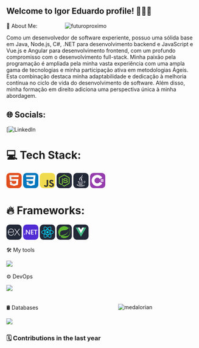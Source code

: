 <h2>Welcome to  Igor Eduardo profile! 👨🏽‍💻 </h2>
<img src="https://media.giphy.com/media/EJOdcxm52IWNq/giphy.gif"  width="350" align="right" alt="futuroproximo"  

# 💫 About Me:
Como um desenvolvedor de software experiente, possuo uma sólida base em Java, Node.js, C#, .NET para desenvolvimento backend 
e JavaScript e Vue.js e Angular para desenvolvimento frontend, com um profundo compromisso com o desenvolvimento full-stack.
Minha paixão pela programação é ampliada pela minha vasta experiência com uma ampla gama de tecnologias e minha participação ativa em metodologias Ágeis.
Esta combinação destaca minha adaptabilidade e dedicação à melhoria contínua no ciclo de vida do desenvolvimento de software.
Além disso, minha formação em direito adiciona uma perspectiva única à minha abordagem.

## 🌐 Socials:
[![LinkedIn](https://www.linkedin.com/in/igor-eduardo-824971205/) 

# 💻 Tech Stack:
  <img width="40" display="block" height="40" src="https://github.com/tandpfun/skill-icons/blob/main/icons/HTML.svg">  <img width="40" height="40" src="https://github.com/tandpfun/skill-icons/blob/main/icons/CSS.svg">  <img width="40" height="40" src="https://github.com/tandpfun/skill-icons/blob/main/icons/JavaScript.svg">  <img width="40" height="40" src="https://github.com/tandpfun/skill-icons/blob/main/icons/NodeJS-Dark.svg">  <img width="40" height="40" src="https://github.com/tandpfun/skill-icons/blob/main/icons/Java-Dark.svg">  <img width="40" height="40" src="https://github.com/tandpfun/skill-icons/blob/main/icons/CS.svg">  
  
# 🔥 Frameworks:
 <img width="40" display="block" height="40" src="https://github.com/tandpfun/skill-icons/blob/main/icons/ExpressJS-Dark.svg">  <img width="40" height="40" src="https://github.com/tandpfun/skill-icons/blob/main/icons/DotNet.svg">  <img width="40" height="40" src="https://github.com/tandpfun/skill-icons/blob/main/icons/React-Dark.svg"> <img width="40" height="40" src="https://github.com/tandpfun/skill-icons/blob/main/icons/Spring-Dark.svg">  <img width="40" height="40" src="https://github.com/tandpfun/skill-icons/blob/main/icons/VueJS-Dark.svg">  

🛠 My tools
    
<p>
  <a>
    <img src="https://skillicons.dev/icons?i=vscode,idea,git,bash,powershell" />
  </a>
</p>

⚙  DevOps

<p>
  <a>
    <img src="https://skillicons.dev/icons?i=docker,heroku" />
  </a>
</p>
 
</br>
<img src="https://i.pinimg.com/originals/bc/ef/9e/bcef9e69e0c689ee189d76842d476bc9.gif" width="210" align="right" alt="medalorian">
<!--   databases   -->
🛢 Databases
 
<p>
  <a>
    <img src="https://skillicons.dev/icons?i=mysql,postgres,mongo,dynamodb" />
  </a>
</p>


  
<!--   🐍snake   -->
<h3> 🗓️ Contributions in the last year </h3>


 
#

